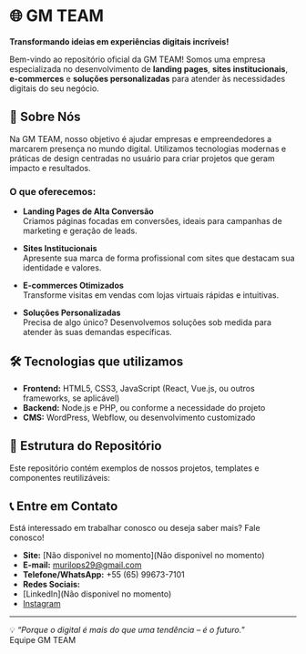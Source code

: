 # 🌐 GM TEAM

**Transformando ideias em experiências digitais incríveis!**

Bem-vindo ao repositório oficial da GM TEAM! Somos uma empresa especializada no desenvolvimento de **landing pages**, **sites institucionais**, **e-commerces** e **soluções personalizadas** para atender às necessidades digitais do seu negócio.

## 🚀 Sobre Nós
Na GM TEAM, nosso objetivo é ajudar empresas e empreendedores a marcarem presença no mundo digital. Utilizamos tecnologias modernas e práticas de design centradas no usuário para criar projetos que geram impacto e resultados.

### O que oferecemos:
- **Landing Pages de Alta Conversão**  
  Criamos páginas focadas em conversões, ideais para campanhas de marketing e geração de leads.  

- **Sites Institucionais**  
  Apresente sua marca de forma profissional com sites que destacam sua identidade e valores.  

- **E-commerces Otimizados**  
  Transforme visitas em vendas com lojas virtuais rápidas e intuitivas.  

- **Soluções Personalizadas**  
  Precisa de algo único? Desenvolvemos soluções sob medida para atender às suas demandas específicas.

## 🛠️ Tecnologias que utilizamos
- **Frontend:** HTML5, CSS3, JavaScript (React, Vue.js, ou outros frameworks, se aplicável)
- **Backend:** Node.js e PHP, ou conforme a necessidade do projeto
- **CMS:** WordPress, Webflow, ou desenvolvimento customizado

## 📂 Estrutura do Repositório
Este repositório contém exemplos de nossos projetos, templates e componentes reutilizáveis:


## 📞 Entre em Contato
Está interessado em trabalhar conosco ou deseja saber mais? Fale conosco!  

- **Site:** [Não disponivel no momento](Não disponivel no momento)  
- **E-mail:** murilops29@gmail.com
- **Telefone/WhatsApp:** +55 (65) 99673-7101  
- **Redes Sociais:**
- [LinkedIn](Não disponivel no momento)
- [Instagram](https://www.instagram.com/gmteam.technology/)

---

💡 _“Porque o digital é mais do que uma tendência – é o futuro."_  
Equipe GM TEAM
